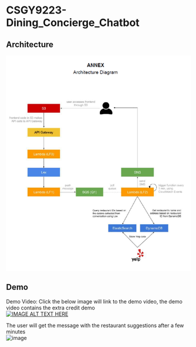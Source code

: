 # CSGY9223-Dining_Concierge_Chatbot
  
## Architecture  
![image](https://github.com/ericleee0119/Dining_Concierge_Chatbot/blob/main/image/6.PNG)  
  
## Demo  
Demo Video: Click the below image will link to the demo video, the demo video contains the extra credit demo  
[![IMAGE ALT TEXT HERE](https://img.youtube.com/vi/NLe95TTdi3c/0.jpg)](https://www.youtube.com/watch?v=NLe95TTdi3c)  

The user will get the message with the restaurant suggestions after a few minutes  
![image](https://github.com/jessica63/CSGY9223-Dining_Concierge_Chatbot/blob/main/image/image2.PNG)  

